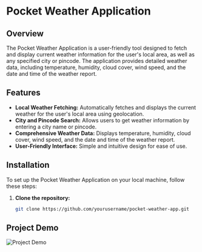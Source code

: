 # Pocket Weather Application

## Overview

The Pocket Weather Application is a user-friendly tool designed to fetch and display current weather information for the user's local area, as well as any specified city or pincode. The application provides detailed weather data, including temperature, humidity, cloud cover, wind speed, and the date and time of the weather report.

## Features

- **Local Weather Fetching:** Automatically fetches and displays the current weather for the user's local area using geolocation.
- **City and Pincode Search:** Allows users to get weather information by entering a city name or pincode.
- **Comprehensive Weather Data:** Displays temperature, humidity, cloud cover, wind speed, and the date and time of the weather report.
- **User-Friendly Interface:** Simple and intuitive design for ease of use.

## Installation

To set up the Pocket Weather Application on your local machine, follow these steps:

1. **Clone the repository:**
   ```sh
   git clone https://github.com/yourusername/pocket-weather-app.git
## Project Demo

![Project Demo](https://ibb.co/9GNyzLc "Project Demo Screenshot")
